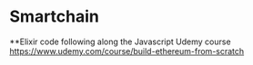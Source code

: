 # Smartchain

**Elixir code following along the Javascript Udemy course https://www.udemy.com/course/build-ethereum-from-scratch
